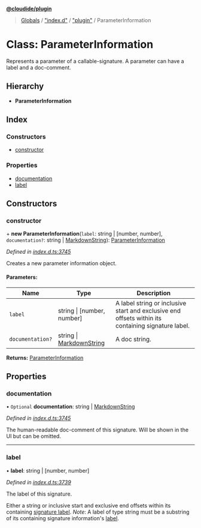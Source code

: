 **[@cloudide/plugin](../README.md)**

> [Globals](../README.md) / ["index.d"](../modules/_index_d_.md) / ["plugin"](../modules/_index_d_._plugin_.md) / ParameterInformation

# Class: ParameterInformation

Represents a parameter of a callable-signature. A parameter can
have a label and a doc-comment.

## Hierarchy

* **ParameterInformation**

## Index

### Constructors

* [constructor](_index_d_._plugin_.parameterinformation.md#constructor)

### Properties

* [documentation](_index_d_._plugin_.parameterinformation.md#documentation)
* [label](_index_d_._plugin_.parameterinformation.md#label)

## Constructors

### constructor

\+ **new ParameterInformation**(`label`: string \| [number, number], `documentation?`: string \| [MarkdownString](_index_d_._plugin_.markdownstring.md)): [ParameterInformation](_index_d_._plugin_.parameterinformation.md)

*Defined in [index.d.ts:3745](https://github.com/shuyaqian/cloudide-plugin-api/blob/9d985be/index.d.ts#L3745)*

Creates a new parameter information object.

#### Parameters:

Name | Type | Description |
------ | ------ | ------ |
`label` | string \| [number, number] | A label string or inclusive start and exclusive end offsets within its containing signature label. |
`documentation?` | string \| [MarkdownString](_index_d_._plugin_.markdownstring.md) | A doc string.  |

**Returns:** [ParameterInformation](_index_d_._plugin_.parameterinformation.md)

## Properties

### documentation

• `Optional` **documentation**: string \| [MarkdownString](_index_d_._plugin_.markdownstring.md)

*Defined in [index.d.ts:3745](https://github.com/shuyaqian/cloudide-plugin-api/blob/9d985be/index.d.ts#L3745)*

The human-readable doc-comment of this signature. Will be shown
in the UI but can be omitted.

___

### label

•  **label**: string \| [number, number]

*Defined in [index.d.ts:3739](https://github.com/shuyaqian/cloudide-plugin-api/blob/9d985be/index.d.ts#L3739)*

The label of this signature.

Either a string or inclusive start and exclusive end offsets within its containing
[signature label](#SignatureInformation.label). *Note*: A label of type string must be
a substring of its containing signature information's [label](#SignatureInformation.label).
